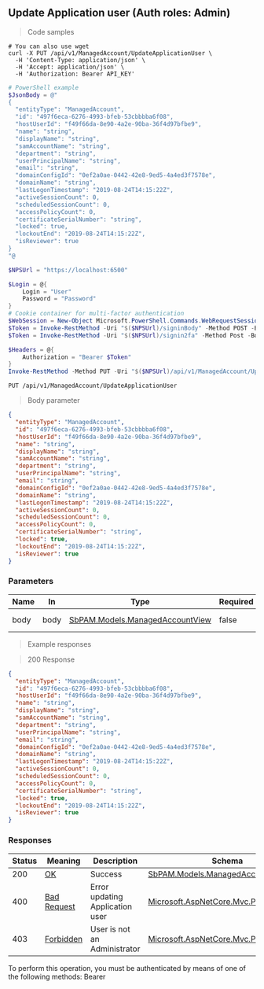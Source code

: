 
## Update Application user (Auth roles: Admin)

<a id="opIdUpdateApplicationUserAsync"></a>

> Code samples

```shell
# You can also use wget
curl -X PUT /api/v1/ManagedAccount/UpdateApplicationUser \
  -H 'Content-Type: application/json' \
  -H 'Accept: application/json' \
  -H 'Authorization: Bearer API_KEY'

```

```powershell
# PowerShell example
$JsonBody = @"
{
  "entityType": "ManagedAccount",
  "id": "497f6eca-6276-4993-bfeb-53cbbbba6f08",
  "hostUserId": "f49f66da-8e90-4a2e-90ba-36f4d97bfbe9",
  "name": "string",
  "displayName": "string",
  "samAccountName": "string",
  "department": "string",
  "userPrincipalName": "string",
  "email": "string",
  "domainConfigId": "0ef2a0ae-0442-42e8-9ed5-4a4ed3f7578e",
  "domainName": "string",
  "lastLogonTimestamp": "2019-08-24T14:15:22Z",
  "activeSessionCount": 0,
  "scheduledSessionCount": 0,
  "accessPolicyCount": 0,
  "certificateSerialNumber": "string",
  "locked": true,
  "lockoutEnd": "2019-08-24T14:15:22Z",
  "isReviewer": true
}
"@

$NPSUrl = "https://localhost:6500"

$Login = @{
    Login = "User"
    Password = "Password"
}
# Cookie container for multi-factor authentication
$WebSession = New-Object Microsoft.PowerShell.Commands.WebRequestSession
$Token = Invoke-RestMethod -Uri "$($NPSUrl)/signinBody" -Method POST -Body (ConvertTo-Json $Login) -WebSession $WebSession -ContentType "application/json"
$Token = Invoke-RestMethod -Uri "$($NPSUrl)/signin2fa" -Method Post -Body $MfaCode -Headers @{Authorization = "Bearer $Token"} -WebSession $WebSession -ContentType "application/json"

$Headers = @{
    Authorization = "Bearer $Token"
}
Invoke-RestMethod -Method PUT -Uri "$($NPSUrl)/api/v1/ManagedAccount/UpdateApplicationUser" -ContentType "application/json" -Body $JsonBody -Headers $Headers -ContentType "application/json"
```

`PUT /api/v1/ManagedAccount/UpdateApplicationUser`

> Body parameter

```json
{
  "entityType": "ManagedAccount",
  "id": "497f6eca-6276-4993-bfeb-53cbbbba6f08",
  "hostUserId": "f49f66da-8e90-4a2e-90ba-36f4d97bfbe9",
  "name": "string",
  "displayName": "string",
  "samAccountName": "string",
  "department": "string",
  "userPrincipalName": "string",
  "email": "string",
  "domainConfigId": "0ef2a0ae-0442-42e8-9ed5-4a4ed3f7578e",
  "domainName": "string",
  "lastLogonTimestamp": "2019-08-24T14:15:22Z",
  "activeSessionCount": 0,
  "scheduledSessionCount": 0,
  "accessPolicyCount": 0,
  "certificateSerialNumber": "string",
  "locked": true,
  "lockoutEnd": "2019-08-24T14:15:22Z",
  "isReviewer": true
}
```

<h3 id="update-application-user-(auth-roles:-admin)-parameters">Parameters</h3>

|Name|In|Type|Required|Description|
|---|---|---|---|---|
|body|body|[SbPAM.Models.ManagedAccountView](../Models/sbpam.models.managedaccountview.md)|false|Update to apply|

> Example responses

> 200 Response

```json
{
  "entityType": "ManagedAccount",
  "id": "497f6eca-6276-4993-bfeb-53cbbbba6f08",
  "hostUserId": "f49f66da-8e90-4a2e-90ba-36f4d97bfbe9",
  "name": "string",
  "displayName": "string",
  "samAccountName": "string",
  "department": "string",
  "userPrincipalName": "string",
  "email": "string",
  "domainConfigId": "0ef2a0ae-0442-42e8-9ed5-4a4ed3f7578e",
  "domainName": "string",
  "lastLogonTimestamp": "2019-08-24T14:15:22Z",
  "activeSessionCount": 0,
  "scheduledSessionCount": 0,
  "accessPolicyCount": 0,
  "certificateSerialNumber": "string",
  "locked": true,
  "lockoutEnd": "2019-08-24T14:15:22Z",
  "isReviewer": true
}
```

<h3 id="update-application-user-(auth-roles:-admin)-responses">Responses</h3>

|Status|Meaning|Description|Schema|
|---|---|---|---|
|200|[OK](https://tools.ietf.org/html/rfc7231#section-6.3.1)|Success|[SbPAM.Models.ManagedAccountView](../Models/sbpam.models.managedaccountview.md)|
|400|[Bad Request](https://tools.ietf.org/html/rfc7231#section-6.5.1)|Error updating Application user|[Microsoft.AspNetCore.Mvc.ProblemDetails](../Models/microsoft.aspnetcore.mvc.problemdetails.md)|
|403|[Forbidden](https://tools.ietf.org/html/rfc7231#section-6.5.3)|User is not an Administrator|[Microsoft.AspNetCore.Mvc.ProblemDetails](../Models/microsoft.aspnetcore.mvc.problemdetails.md)|

<aside class="warning">
To perform this operation, you must be authenticated by means of one of the following methods:
Bearer
</aside>


